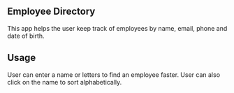 ## Employee Directory

This app helps the user keep track of employees by name, email, phone and date of birth. 

## Usage

User can enter a name or letters to find an employee faster. User can also click on the name to sort alphabetically. 